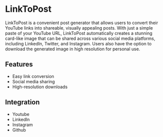 # LinkToPost

LinkToPost is a convenient post generator that allows users to convert their YouTube links into shareable, visually appealing posts. With just a simple paste of your YouTube URL, LinkToPost automatically creates a stunning card-like image that can be shared across various social media platforms, including LinkedIn, Twitter, and Instagram. Users also have the option to download the generated image in high resolution for personal use.

## Features

- Easy link conversion
- Social media sharing
- High-resolution downloads

## Integration

- Youtube
- LinkedIn
- Instagram
- Github
